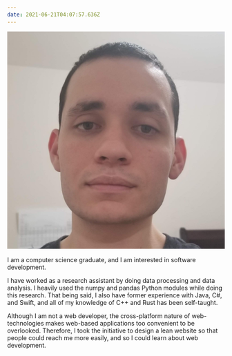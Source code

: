 ```yaml
---
date: 2021-06-21T04:07:57.636Z
---
```



<link rel="stylesheet" href="./profile-picture.css">
<img src="luis.jpg" alt="Luis David Licea Torres">

I am a computer science graduate, and I am interested in software development.

I have worked as a research assistant by doing data processing and data analysis. I heavily used the numpy and pandas Python modules while doing this research. That being said, I also have former experience with Java, C#, and Swift, and all of my knowledge of C++ and Rust has been self-taught.

Although I am not a web developer, the cross-platform nature of web-technologies makes web-based applications too convenient to be overlooked. Therefore, I took the initiative to design a lean website so that people could reach me more easily, and so I could learn about web development.
